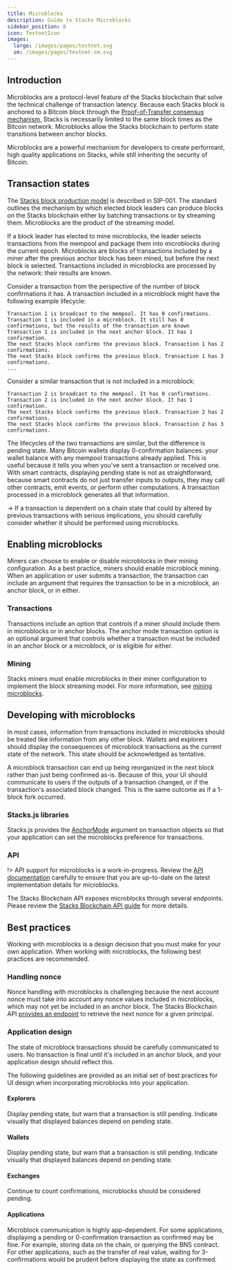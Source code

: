 ```yaml
---
title: Microblocks
description: Guide to Stacks Microblocks
sidebar_position: 8
icon: TestnetIcon
images:
  large: /images/pages/testnet.svg
  sm: /images/pages/testnet-sm.svg
---
```


## Introduction

Microblocks are a protocol-level feature of the Stacks blockchain that solve the technical challenge of transaction
latency. Because each Stacks block is anchored to a Bitcoin block through the [Proof-of-Transfer consensus mechanism][],
Stacks is necessarily limited to the same block times as the Bitcoin network. Microblocks allow the Stacks blockchain to
perform state transitions between anchor blocks.

Microblocks are a powerful mechanism for developers to create performant, high quality applications on Stacks, while
still inheriting the security of Bitcoin.

## Transaction states

The [Stacks block production model][] is described in SIP-001. The standard outlines the mechanism by which elected
block leaders can produce blocks on the Stacks blockchain either by batching transactions or by streaming them.
Microblocks are the product of the streaming model.

If a block leader has elected to mine microblocks, the leader selects transactions from the mempool and package them
into microblocks during the current epoch. Microblocks are blocks of transactions included by a miner after the previous
anchor block has been mined, but before the next block is selected. Transactions included in microblocks are processed by
the network: their results are known.

Consider a transaction from the perspective of the number of block confirmations it has. A transaction included in a
microblock might have the following example lifecycle:

```
Transaction 1 is broadcast to the mempool. It has 0 confirmations.
Transaction 1 is included in a microblock. It still has 0 confirmations, but the results of the transaction are known
Transaction 1 is included in the next anchor block. It has 1 confirmation.
The next Stacks block confirms the previous block. Transaction 1 has 2 confirmations.
The next Stacks block confirms the previous block. Transaction 1 has 3 confirmations.
...
```

Consider a similar transaction that is not included in a microblock:

```
Transaction 2 is broadcast to the mempool. It has 0 confirmations.
Transaction 2 is included in the next anchor block. It has 1 confirmation.
The next Stacks block confirms the previous block. Transaction 2 has 2 confirmations.
The next Stacks block confirms the previous block. Transaction 2 has 3 confirmations.
```

The lifecycles of the two transactions are similar, but the difference is pending state. Many Bitcoin wallets display
0-confirmation balances: your wallet balance with any mempool transactions already applied. This is useful because it
tells you when you've sent a transaction or received one. With smart contracts, displaying pending state is not as
straightforward, because smart contracts do not just transfer inputs to outputs, they may call other contracts, emit
events, or perform other computations. A transaction processed in a microblock generates all that information.

-> If a transaction is dependent on a chain state that could by altered by previous transactions with serious
implications, you should carefully consider whether it should be performed using microblocks.

## Enabling microblocks

Miners can choose to enable or disable microblocks in their mining configuration. As a best practice, miners should enable
microblock mining. When an application or user submits a transaction, the transaction can include an argument that
requires the transaction to be in a microblock, an anchor block, or in either.

### Transactions

Transactions include an option that controls if a miner should include them in microblocks or in anchor blocks. The
anchor mode transaction option is an optional argument that controls whether a transaction must be included in
an anchor block or a microblock, or is eligible for either.

### Mining

Stacks miners must enable microblocks in their miner configuration to implement the block streaming model. For more
information, see [mining microblocks][].

## Developing with microblocks

In most cases, information from transactions included in microblocks should be treated like information from any other
block. Wallets and explorers should display the consequences of microblock transactions as the current state of the
network. This state should be acknowledged as tentative.

A microblock transaction can end up being reorganized in the next block rather than just being confirmed as-is. Because
of this, your UI should communicate to users if the outputs of a transaction changed, or if the transaction's associated
block changed. This is the same outcome as if a 1-block fork occurred.

### Stacks.js libraries

Stacks.js provides the [AnchorMode][] argument on transaction objects so that your application can set the microblocks
preference for transactions.

### API

!> API support for microblocks is a work-in-progress. Review the [API documentation][microblocks_api] carefully to
ensure that you are up-to-date on the latest implementation details for microblocks.

The Stacks Blockchain API exposes microblocks through several endpoints. Please review the
[Stacks Blockchain API guide][] for more details.

## Best practices

Working with microblocks is a design decision that you must make for your own application. When working with
microblocks, the following best practices are recommended.

### Handling nonce

Nonce handling with microblocks is challenging because the next account nonce must take into account any nonce values
included in microblocks, which may not yet be included in an anchor block. The Stacks Blockchain API
[provides an endpoint][] to retrieve the next nonce for a given principal.

### Application design

The state of microblock transactions should be carefully communicated to users. No transaction is final until it's
included in an anchor block, and your application design should reflect this.

The following guidelines are provided as an initial set of best practices for UI design when incorporating microblocks
into your application.

#### Explorers

Display pending state, but warn that a transaction is still pending. Indicate visually that displayed balances depend
on pending state.

#### Wallets

Display pending state, but warn that a transaction is still pending. Indicate visually that displayed balances depend
on pending state.

#### Exchanges

Continue to count confirmations, microblocks should be considered pending.

#### Applications

Microblock communication is highly app-dependent. For some applications, displaying a pending or 0-confirmation
transaction as confirmed may be fine. For example, storing data on the chain, or querying the BNS contract. For other
applications, such as the transfer of real value, waiting for 3-confirmations would be prudent before displaying the
state as confirmed.

[proof-of-transfer consensus mechanism]: /understand-stacks/proof-of-transfer
[stacks block production model]: https://github.com/stacksgov/sips/blob/main/sips/sip-001/sip-001-burn-election.md#operation-as-a-leader
[mining microblocks]: /understand-stacks/mining#microblocks
[anchormode]: https://stacks.js.org/enums/transactions.AnchorMode.html
[stacks blockchain api guide]: https://docs.hiro.so/get-started/stacks-blockchain-api#microblocks-support
[provides an endpoint]: https://docs.hiro.so/get-started/stacks-blockchain-api#nonce-handling
[microblocks_api]: https://docs.hiro.so/api#tag/Microblocks
